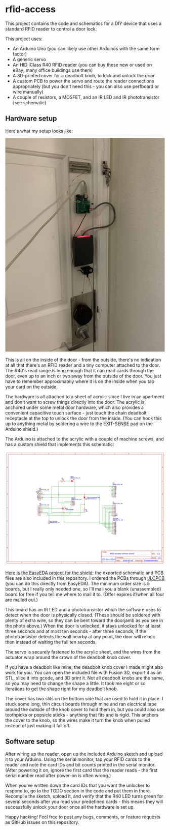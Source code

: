 # rfid-access

This project contains the code and schematics for a DIY device that uses a standard RFID reader to control a door lock.

This project uses:
- An Arduino Uno (you can likely use other Arduinos with the same form factor)
- A generic servo
- An HID iClass R40 RFID reader (you can buy these new or used on eBay; many office buildings use them)
- A 3D-printed cover for a deadbolt knob, to lock and unlock the door
- A custom PCB to power the servo and route the reader connections appropriately (but you don't need this - you can also use perfboard or wire manually)
- A couple of resistors, a MOSFET, and an IR LED and IR phototransistor (see schematic)

## Hardware setup

Here's what my setup looks like:

![](hardware.jpeg)

This is all on the inside of the door - from the outside, there's no indication at all that there's an RFID reader and a tiny computer attached to the door. The R40's read range is long enough that it can read cards through the door, even up to an inch or two away from the outside of the door. You just have to remember approximately where it is on the inside when you tap your card on the outside.

The hardware is all attached to a sheet of acrylic since I live in an apartment and don't want to screw things directly into the door. The acrylic is anchored under some metal door hardware, which also provides a convenient capacitive touch surface - just touch the chain deadbolt receptacle at the top to unlock the door from the inside. (You can hook this up to anything metal by soldering a wire to the EXIT-SENSE pad on the Arduino shield.)

The Arduino is attached to the acrylic with a couple of machine screws, and has a custom shield that implements this schematic:

![](easyeda-schematic.png)

[Here is the EasyEDA project for the shield](https://easyeda.com/fuzziqersoftware/rfid-access-panel); the exported schematic and PCB files are also included in this repository. I ordered the PCBs through [JLCPCB](https://jlcpcb.com/) (you can do this directly from EasyEDA). The minimum order size is 5 boards, but I really only needed one, so I'll mail you a blank (unassembled) board for free if you tell me where to mail it to. (Offer expires if/when all four are mailed out.)

This board has an IR LED and a phototransistor which the software uses to detect when the door is physically closed. (These should be soldered with plenty of extra wire, so they can be bent toward the doorjamb as you see in the photo above.) When the door is unlocked, it stays unlocked for at least three seconds and at most ten seconds - after three seconds, if the phototransistor detects the wall nearby at any point, the door will relock then instead of waiting the full ten seconds.

The servo is securely fastened to the acrylic sheet, and the wires from the actuator wrap around the crown of the deadbolt knob cover.

If you have a deadbolt like mine, the deadbolt knob cover I made might also work for you. You can open the included file with Fusion 3D, export it as an STL, slice it into gcode, and 3D print it. Not all deadbolt knobs are the same, so you may need to change the shape a little. It took me eight or so iterations to get the shape right for my deadbolt knob.

The cover has two slits on the bottom side that are used to hold it in place. I stuck some long, thin circuit boards through mine and ran electrical tape around the outside of the knob cover to hold them in, but you could also use toothpicks or popsicle sticks - anything that fits and is rigid. This anchors the cover to the knob, so the wires make it turn the knob when pulled instead of just making it fall off.

## Software setup

After wiring up the reader, open up the included Arduino sketch and upload it to your Arduino. Using the serial monitor, tap your RFID cards to the reader and note the card IDs and bit counts printed in the serial monitor. (After powering it on, ignore the first card that the reader reads - the first serial number read after power-on is often wrong.)

When you've written down the card IDs that you want the unlocker to respond to, go to the TODO section in the code and put them in there. Recompile the sketch, upload it, and verify that the R40 LED turns green for several seconds after you read your predefined cards - this means they will successfully unlock your door once all the hardware is set up.

Happy hacking! Feel free to post any bugs, comments, or feature requests as GitHub issues on this repository.
